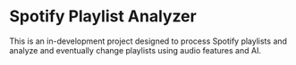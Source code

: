 # Spotify Playlist Analyzer
This is an in-development project designed to process Spotify playlists and analyze and eventually change playlists using audio features and AI.

